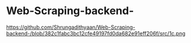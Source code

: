 # Web-Scraping-backend-

https://github.com/Shrungadithyaan/Web-Scraping-backend-/blob/382c1fabc3bc12cfe49197fd0da682e91eff206f/src/1c.png
